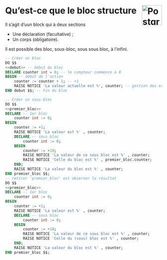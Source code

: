 # **Qu’est-ce que le bloc structure** <a href="../../"> <img src="https://upload.wikimedia.org/wikipedia/commons/2/29/Postgresql_elephant.svg" alt="PostgreSQL" title="PostgreSQL" align="right" height="64px"> </a>
Il s’agit d’uun block qui à deux sections
* Une déclaration (facultative) ;
* Un corps (obligatoire).

Il est possible des bloc, sous-bloc, sous sous bloc, à l’infini.
```sql
-- Créer un bloc
DO $$
<<debut>> -- début du bloc
DECLARE counter int = 0; -- le compteur commence à 0
BEGIN -- début de l'action
	counter := counter + 1; -- +1
	RAISE NOTICE 'La valeur actuelle est %', counter; -- gestion des erreurs, tel que print en SQL -- % pour affichr la chaîne de caratères
END debut $$; -- Fin du bloc

-- Créer un sous-bloc
DO $$
<<premier_bloc>>
DECLARE -- 1er bloc
	counter int := 0;
BEGIN
	counter := +1;
	RAISE NOTICE 'La valeur est %' , counter;
	DECLARE -- sous bloc
		counter int := 0;
	BEGIN
		counter := +10;
		RAISE NOTICE 'La valeur de ce sous bloc est %' , counter;
		RAISE NOTICE 'Celle du bloc est %' , premier_bloc.counter;
	END;
	RAISE NOTICE 'La valeur du bloc est %' , counter;
END premier_bloc $$;
-- retirer 'premier_bloc' est observer le résultat
DO $$
<<premier_bloc>>
DECLARE -- 1er bloc
	counter int := 0;
BEGIN
	counter := +1;
	RAISE NOTICE 'La valeur est %' , counter;
	DECLARE -- sous bloc
		counter int := 0;
	BEGIN
		counter := +10;
		RAISE NOTICE 'La valeur de ce sous bloc est %' , counter;
		RAISE NOTICE 'Celle du (sous) bloc est %' , counter;
	END;
	RAISE NOTICE 'La valeur du bloc est %' , counter;
END premier_bloc $$;
```